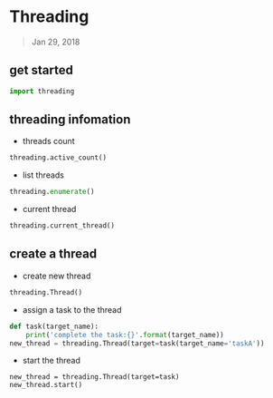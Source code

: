 # Threading
> Jan 29, 2018

## get started
```python
import threading
```

## threading infomation

- threads count
```python
threading.active_count()
```

- list threads 
```python
threading.enumerate()
```

- current thread
```python
threading.current_thread()
```

## create a thread
- create new thread
```python
threading.Thread()
```

- assign a task to the thread
```python
def task(target_name):
	print('complete the task:{}'.format(target_name))
new_thread = threading.Thread(target=task(target_name='taskA'))
```

- start the thread
```pytohn
new_thread = threading.Thread(target=task)
new_thread.start()
```